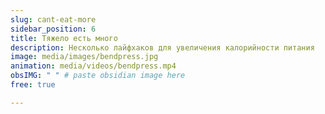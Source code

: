 ```yaml
---
slug: cant-eat-more
sidebar_position: 6
title: Тяжело есть много
description: Несколько лайфхаков для увеличения калорийности питания
image: media/images/bendpress.jpg
animation: media/videos/bendpress.mp4
obsIMG: " " # paste obsidian image here
free: true

---
```




